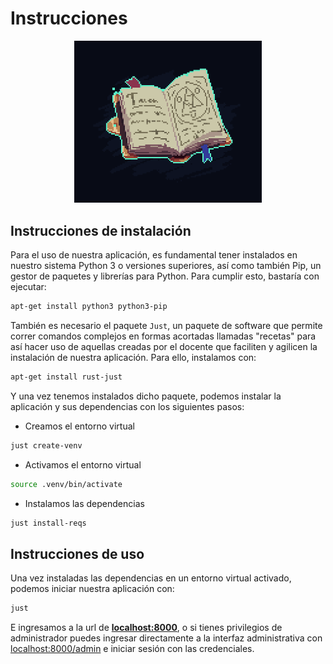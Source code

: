 # **Instrucciones**

<div align="center">
   <img src="../img/manual.gif" alt="Cover" width="300">
</div>

## **Instrucciones de instalación**

Para el uso de nuestra aplicación, es fundamental tener instalados en nuestro sistema Python 3 o versiones superiores, así como también Pip, un gestor de paquetes y librerías para Python. Para cumplir esto, bastaría con ejecutar:

```sh
apt-get install python3 python3-pip
```

También es necesario el paquete `Just`, un paquete de software que permite correr comandos complejos en formas acortadas llamadas "recetas" para así hacer uso de aquellas creadas por el docente que faciliten y agilicen la instalación de nuestra aplicación. Para ello, instalamos con:

```sh
apt-get install rust-just
```

Y una vez tenemos instalados dicho paquete, podemos instalar la aplicación y sus dependencias con los siguientes pasos:

- Creamos el entorno virtual
```sh
just create-venv
```

- Activamos el entorno virtual
```sh
source .venv/bin/activate
```

- Instalamos las dependencias
```sh
just install-reqs
```

## **Instrucciones de uso**

Una vez instaladas las dependencias en un entorno virtual activado, podemos iniciar nuestra aplicación con:

```sh
just 
```

E ingresamos a la url de **[localhost:8000](localhost:8000)**, o si tienes privilegios de administrador puedes ingresar directamente a la interfaz administrativa con [localhost:8000/admin](localhost:8000/admin) e iniciar sesión con las credenciales.